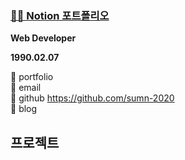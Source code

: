 ### [👩‍💻 Notion 포트폴리오](https://g, "notion link")




**Web Developer**

**1990.02.07**

🌟 portfolio    
🌟 email      
🌟 github  https://github.com/sumn-2020    
🌟 blog      


## 프로젝트 



